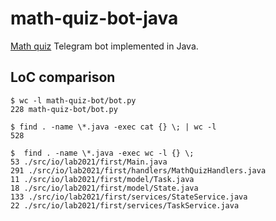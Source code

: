 # math-quiz-bot-java
[Math quiz](https://github.com/tochka-lab-2021/math-quiz-bot) Telegram bot implemented in Java.

## LoC comparison

```shell
$ wc -l math-quiz-bot/bot.py
228 math-quiz-bot/bot.py

$ find . -name \*.java -exec cat {} \; | wc -l
528

$  find . -name \*.java -exec wc -l {} \;
53 ./src/io/lab2021/first/Main.java
291 ./src/io/lab2021/first/handlers/MathQuizHandlers.java
11 ./src/io/lab2021/first/model/Task.java
18 ./src/io/lab2021/first/model/State.java
133 ./src/io/lab2021/first/services/StateService.java
22 ./src/io/lab2021/first/services/TaskService.java

```